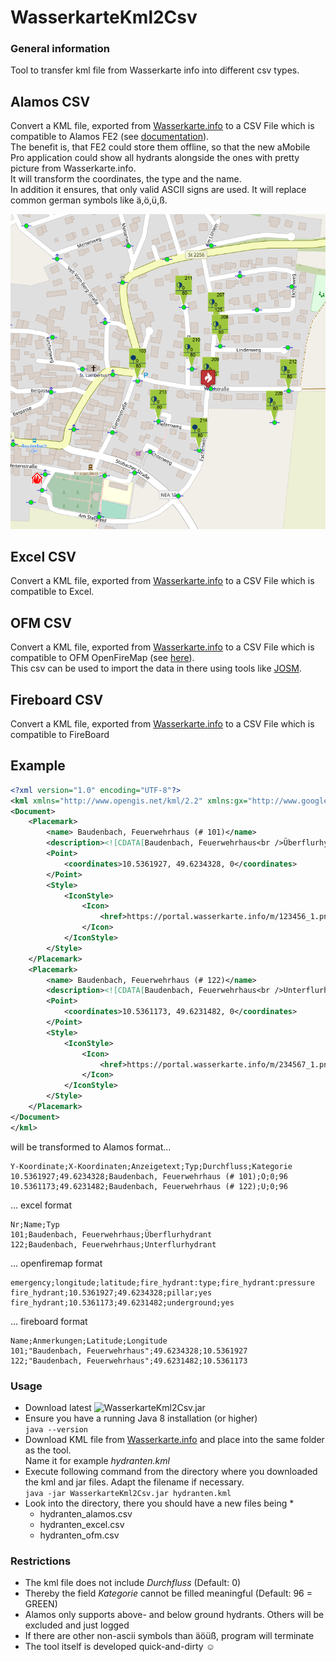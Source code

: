 # WasserkarteKml2Csv

### General information

Tool to transfer kml file from Wasserkarte info into different csv types.

## Alamos CSV
Convert a KML file, exported from [Wasserkarte.info](https://www.wasserkarte.info/) to a CSV File which is compatible to Alamos FE2 (see [documentation](https://alamos-support.atlassian.net/wiki/spaces/documentation/pages/647397380/Ebenen#Hydranten-%C3%BCber-CSV-Import)).  
The benefit is, that FE2 could store them offline, so that the new aMobile Pro application could show all hydrants alongside the ones with pretty picture from Wasserkarte.info.  
It will transform the coordinates, the type and the name.  
In addition it ensures, that only valid ASCII signs are used. It will replace common german symbols like ä,ö,ü,ß.

![Alt text](/Screenshot_aMobilePro.png?raw=true "Optional Title")

## Excel CSV
Convert a KML file, exported from [Wasserkarte.info](https://www.wasserkarte.info/) to a CSV File which is compatible to Excel.

## OFM CSV
Convert a KML file, exported from [Wasserkarte.info](https://www.wasserkarte.info/) to a CSV File which is compatible to OFM OpenFireMap (see [here](http://www.openfiremap.de/)).  
This csv can be used to import the data in there using tools like [JOSM](https://josm.openstreetmap.de/).

## Fireboard CSV
Convert a KML file, exported from [Wasserkarte.info](https://www.wasserkarte.info/) to a CSV File which is compatible to FireBoard

## Example
```xml
<?xml version="1.0" encoding="UTF-8"?>
<kml xmlns="http://www.opengis.net/kml/2.2" xmlns:gx="http://www.google.com/kml/ext/2.2">
<Document>
    <Placemark>
        <name> Baudenbach, Feuerwehrhaus (# 101)</name>
        <description><![CDATA[Baudenbach, Feuerwehrhaus<br />Überflurhydrant<br />2x B<br /><a href=\https://portal.wasserkarte.info/watermap/waterSource/123546\>Details</a>]]></description>
        <Point>
            <coordinates>10.5361927, 49.6234328, 0</coordinates>
        </Point>
        <Style>
            <IconStyle>
                <Icon>
                    <href>https://portal.wasserkarte.info/m/123456_1.png</href>
                </Icon>
            </IconStyle>
        </Style>
    </Placemark>
    <Placemark>
        <name> Baudenbach, Feuerwehrhaus (# 122)</name>
        <description><![CDATA[Baudenbach, Feuerwehrhaus<br />Unterflurhydrant<br /><br /><a href=\https://portal.wasserkarte.info/watermap/waterSource/234567\>Details</a>]]></description>
        <Point>
            <coordinates>10.5361173, 49.6231482, 0</coordinates>
        </Point>
        <Style>
            <IconStyle>
                <Icon>
                    <href>https://portal.wasserkarte.info/m/234567_1.png</href>
                </Icon>
            </IconStyle>
        </Style>
    </Placemark>
</Document>
</kml>
```
will be transformed to Alamos format...
```csv
Y-Koordinate;X-Koordinaten;Anzeigetext;Typ;Durchfluss;Kategorie
10.5361927;49.6234328;Baudenbach, Feuerwehrhaus (# 101);O;0;96
10.5361173;49.6231482;Baudenbach, Feuerwehrhaus (# 122);U;0;96
```
... excel format
```csv
Nr;Name;Typ
101;Baudenbach, Feuerwehrhaus;Überflurhydrant
122;Baudenbach, Feuerwehrhaus;Unterflurhydrant
```
... openfiremap format
```csv
emergency;longitude;latitude;fire_hydrant:type;fire_hydrant:pressure
fire_hydrant;10.5361927;49.6234328;pillar;yes
fire_hydrant;10.5361173;49.6231482;underground;yes
```
... fireboard format
```csv
Name;Anmerkungen;Latitude;Longitude
101;"Baudenbach, Feuerwehrhaus";49.6234328;10.5361927
122;"Baudenbach, Feuerwehrhaus";49.6231482;10.5361173
```

### Usage
* Download latest ![WasserkarteKml2Csv.jar](https://github.com/odin568/FE2_WasserkarteKml2Csv/releases)
* Ensure you have a running Java 8 installation (or higher)  
  ```java --version```
* Download KML file from [Wasserkarte.info](https://portal.wasserkarte.info/exporter/export/overview) and place into the same folder as the tool.  
  Name it for example *hydranten.kml*
* Execute following command from the directory where you downloaded the kml and jar files. Adapt the filename if necessary.  
  ```java -jar WasserkarteKml2Csv.jar hydranten.kml```
* Look into the directory, there you should have a new files being *
  * hydranten_alamos.csv
  * hydranten_excel.csv
  * hydranten_ofm.csv

### Restrictions

* The kml file does not include *Durchfluss* (Default: 0)
* Thereby the field *Kategorie* cannot be filled meaningful (Default: 96 = GREEN)
* Alamos only supports above- and below ground hydrants. Others will be excluded and just logged
* If there are other non-ascii symbols than äöüß, program will terminate
* The tool itself is developed quick-and-dirty :relaxed:
